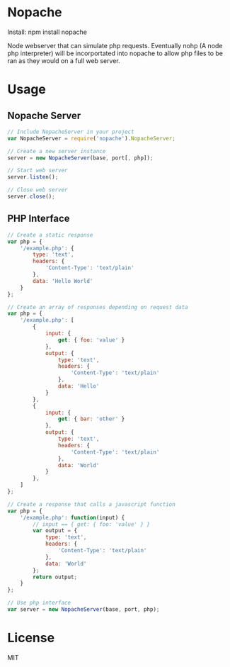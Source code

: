 Nopache
=======

Install:
npm install nopache

Node webserver that can simulate php requests.  Eventually nohp (A node php interpreter) will be incorportated into nopache to allow php files to be ran as they would on a full web server.

# Usage
## Nopache Server
```javascript
// Include NopacheServer in your project
var NopacheServer = require('nopache').NopacheServer;

// Create a new server instance
server = new NopacheServer(base, port[, php]);

// Start web server
server.listen();

// Close web server
server.close();
```

## PHP Interface
```javascript
// Create a static response
var php = {
    '/example.php': {
        type: 'text',
        headers: {
            'Content-Type': 'text/plain'
        },
        data: 'Hello World'
    }
};

// Create an array of responses depending on request data
var php = {
    '/example.php': [
        {
            input: {
                get: { foo: 'value' }
            },
            output: {
                type: 'text',
                headers: {
                    'Content-Type': 'text/plain'
                },
                data: 'Hello'
            }
        },
        {
            input: {
                get: { bar: 'other' }
            },
            output: {
                type: 'text',
                headers: {
                    'Content-Type': 'text/plain'
                },
                data: 'World'
            }
        },
    ]
};

// Create a response that calls a javascript function
var php = {
    '/example.php': function(input) {
        // input == { get: { foo: 'value' } }
        var output = {
            type: 'text',
            headers: {
                'Content-Type': 'text/plain'
            },
            data: 'World'
        };
        return output;
    }
};

// Use php interface
var server = new NopacheServer(base, port, php);
```

# License

MIT
